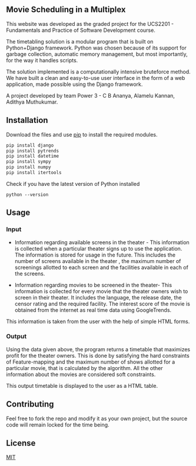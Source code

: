 ## Movie Scheduling in a Multiplex

This website was developed as the graded project for the UCS2201 - Fundamentals and Practice of Software Development course.

The timetabling solution is a modular program that is built on Python+Django framework. Python was chosen because of its support for garbage collection, automatic memory management, but most importantly, for the way it handles scripts.

The solution implemented is a computationally intensive bruteforce method. We have built a clean and easy-to-use user interface in the form of a web application, made possible using the Django framework.

A project developed by team Power 3 - C B Ananya, Alamelu Kannan, Adithya Muthukumar.

## Installation

Download the files and use [pip](https://pip.pypa.io/en/stable/) to install the required modules.

```bash
pip install django
pip install pytrends
pip install datetime
pip install sympy
pip install numpy
pip install itertools
```
Check if you have the latest version of Python installed
```
python --version
```

## Usage

### Input


* Information regarding available screens in the theater - 
This information is collected when a particular theater signs up to use the application. The information is stored for usage in the future. This includes the number of screens available in the theater , the maximum number of screenings allotted to each screen and the facilities available in each of the screens. 


* Information regarding movies to be screened in the theater-
This information is collected for every movie that the theater owners wish to screen in their theater. It includes the language, the release date, the censor rating  and the required facility. The interest score of the movie is obtained from the internet as real time data using GoogleTrends.


This information is taken from the user with the help of simple HTML forms. 


### Output


Using the data given above, the program returns a timetable that maximizes profit for the theater owners. This is done by satisfying the hard constraints of Feature-mapping and the maximum number of shows allotted for a particular movie, that is calculated by the algorithm. All the other information about the movies are considered soft constraints.


This output timetable is displayed to the user as a HTML table.

## Contributing
Feel free to fork the repo and modify it as your own project, but the source code will remain locked for the time being.

## License
[MIT](https://choosealicense.com/licenses/mit/)